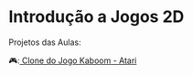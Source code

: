 # Introdução a Jogos 2D
Projetos das Aulas:
<p> 🎮:<a href="#"> Clone do Jogo Kaboom - Atari </a> <!--:white_check_mark:--> </p>

